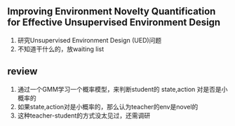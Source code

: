 ## Improving Environment Novelty Quantification for Effective Unsupervised Environment Design
1. 研究Unsupervised Environment Design (UED)问题
2. 不知道干什么的，放waiting list

## review
1. 通过一个GMM学习一个概率模型，来判断student的 state,action 对是否是小概率的
2. 如果state,action对是小概率的，那么认为teacher的env是novel的
3. 这种teacher-student的方式没太见过，还需调研